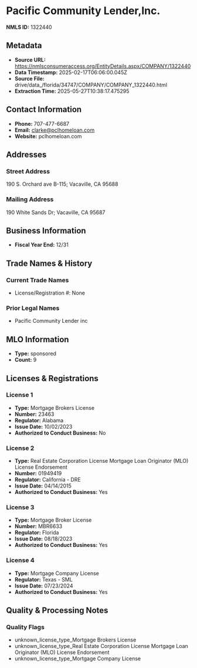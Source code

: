 # Pacific Community Lender,Inc.

**NMLS ID:** 1322440

## Metadata
- **Source URL:** https://nmlsconsumeraccess.org/EntityDetails.aspx/COMPANY/1322440
- **Data Timestamp:** 2025-02-17T06:06:00.045Z
- **Source File:** drive/data_/florida/34747/COMPANY/COMPANY_1322440.html
- **Extraction Time:** 2025-05-27T10:38:17.475295

## Contact Information
- **Phone:** 707-477-6687
- **Email:** clarke@pclhomeloan.com
- **Website:** pclhomeloan.com

## Addresses
### Street Address
190 S. Orchard ave B-115; Vacaville, CA 95688

### Mailing Address
190 White Sands Dr; Vacaville, CA 95687

## Business Information
- **Fiscal Year End:** 12/31

## Trade Names & History
### Current Trade Names
- License/Registration #: None

### Prior Legal Names
- Pacific Community Lender inc

## MLO Information
- **Type:** sponsored
- **Count:** 9

## Licenses & Registrations

### License 1
- **Type:** Mortgage Brokers License
- **Number:** 23463
- **Regulator:** Alabama
- **Issue Date:** 10/02/2023
- **Authorized to Conduct Business:** No

### License 2
- **Type:** Real Estate Corporation License Mortgage Loan Originator (MLO) License Endorsement
- **Number:** 01949419
- **Regulator:** California - DRE
- **Issue Date:** 04/14/2015
- **Authorized to Conduct Business:** Yes

### License 3
- **Type:** Mortgage Broker License
- **Number:** MBR6633
- **Regulator:** Florida
- **Issue Date:** 08/18/2023
- **Authorized to Conduct Business:** Yes

### License 4
- **Type:** Mortgage Company License
- **Regulator:** Texas - SML
- **Issue Date:** 07/23/2024
- **Authorized to Conduct Business:** Yes

## Quality & Processing Notes
### Quality Flags
- unknown_license_type_Mortgage Brokers License
- unknown_license_type_Real Estate Corporation License Mortgage Loan Originator (MLO) License Endorsement
- unknown_license_type_Mortgage Company License
